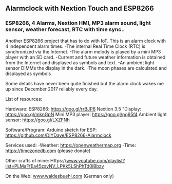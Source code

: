 ## Alarmclock with Nextion Touch and ESP8266

### ESP8266, 4 Alarms, Nextion HMI, MP3 alarm sound, light sensor, weather forecast, RTC with time sync..

Another ESP8266 project that has to do with IoT.
This is an alarm clock with 4 independent alarm times.
-The internal Real Time Clock (RTC) is synchronized via the Internet.
-The alarm melody is played by a mini MP3 player with an SD card.
-Current and future weather information is obtained from the Internet and displayed as symbols and text.
-An ambient light sensor DIMMs the display in the dark.
-The moon phases are calculated and displayed as symbols

Some details have never been quite finished but the alarm clock wakes me up since December 2017 reliably every day.

List of resources:

Hardware:
ESP8266:                      https://goo.gl/rrBJP6
Nextion 3.5 "Display:   https://goo.gl/mknGpN
Mini MP3 player:          https://goo.gl/pq95f4
Ambient light sensor:  https://goo.gl/LXZFNh

Software/Program:
Arduino sketch for ESP: https://github.com/DIYDave/ESP8266-Alarmclock

Services used:
-Weather:     https://openweathermap.org
-Time:           https://timezonedb.com (please donate)

Other crafts of mine:
Https://www.youtube.com/playlist?list=PLMaFfEa45zsyNV_LPKk5LShPhTd0iBbzv

On the Web: www.waldesbuehl.com
(German only)
